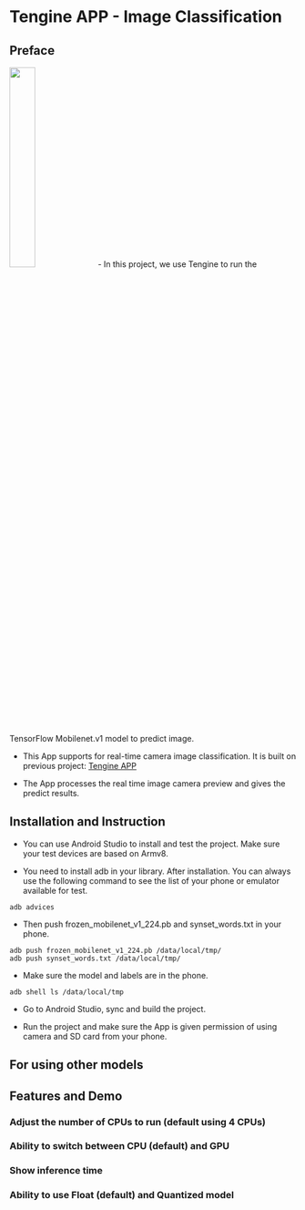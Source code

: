 
# Tengine APP - Image Classification

## Preface

<img src= "https://github.com/leonshen95/tensorflow_input_image_by_tfrecord/blob/master/src/demo.gif" height="30%" width="30%">
- In this project, we use Tengine to run the TensorFlow Mobilenet.v1 model to predict image.

- This App supports for real-time camera image classification. It is built on previous project: [Tengine APP](https://github.com/OAID/Tengine-app/tree/master/android/classification)

- The App processes the real time image camera preview and gives the predict results.


## Installation and Instruction
 

- You can use Android Studio to install and test the project. Make sure your test devices are based on Armv8.

- You need to install adb in your library. After installation. You can always use the following command to see the list of your phone or emulator available for test. 

```
adb advices
```

- Then push frozen_mobilenet_v1_224.pb and synset_words.txt in your phone.

```
adb push frozen_mobilenet_v1_224.pb /data/local/tmp/
adb push synset_words.txt /data/local/tmp/
```

- Make sure the model and labels are in the phone.

```
adb shell ls /data/local/tmp
```

- Go to Android Studio, sync and build the project. 

- Run the project and make sure the App is given permission of using camera and SD card from your phone.

## For using other models

## Features and Demo

### Adjust the number of CPUs to run (default using 4 CPUs)

### Ability to switch between CPU (default) and GPU

### Show inference time

### Ability to use Float (default) and Quantized model
